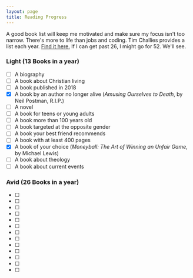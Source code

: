 ```yaml
---
layout: page
title: Reading Progress
---
```

A good book list will keep me motivated and make sure my focus isn't too narrow. There's more to life than jobs and coding. Tim Challies provides a list each year. [Find it here.](https://www.challies.com/resources/the-2018-christian-reading-challenge/) If I can get past 26, I might go for 52. We'll see.

### Light (13 Books in a year)
- [ ] A biography
- [ ] A book about Christian living
- [ ] A book published in 2018
- [x] A book by an author no longer alive (*Amusing Ourselves to Death*, by Neil Postman, R.I.P.)
- [ ] A novel
- [ ] A book for teens or young adults
- [ ] A book more than 100 years old
- [ ] A book targeted at the opposite gender
- [ ] A book your best friend recommends
- [ ] A book with at least 400 pages
- [x] A book of your choice (*Moneyball: The Art of Winning an Unfair Game*, by Michael Lewis)
- [ ] A book about theology
- [ ] A book about current events

### Avid (26 Books in a year)
- [ ]
- [ ]
- [ ]
- [ ]
- [ ]
- [ ]
- [ ]
- [ ]
- [ ]
- [ ]
- [ ]
- [ ]
- [ ]
